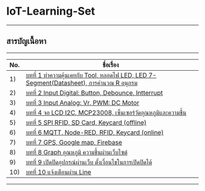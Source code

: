 # IoT-Learning-Set
______________________________________________________
## สารบัญเนื้อหา
-----------------
No. |ชื่อเรื่อง|
----- |----- |
1)|[บทที่ 1 ทำความคุ้นเคยกับ Tool, หลอดไฟ LED, LED 7-Segment(Datasheet), การคำนวณ R อนุกรม](บทที่1\บทที่_1.md)|
2)|[บทที่ 2 Input Digital: Button, Debounce, Intterrupt](บทที่2\บทที่_2.md)|
3)|[บทที่ 3 Input Analog: Vr, PWM: DC Motor](บทที่3\บทที่_3.md)|
4)|[บทที่ 4 จอ LCD I2C, MCP23008, เซ็นเซอร์วัดอุณหภูมิและความชื้น](บทที่4\บทที่_4.md)|
5)|[บทที่ 5 SPI RFID, SD Card, Keycard (offline)](บทที่5\บทที่_5.md)|
6)|[บทที่ 6 MQTT, Node-RED, RFID, Keycard (online)](บทที่6\บทที่_6.md)|
7)|[บทที่ 7 GPS, Google map, Firebase](บทที่7\บทที่_7.md)|
8)|[บทที่ 8 Graph อุณหภูมิ ความชื้นผ่านเว็บไซต์](บทที่8\บทที่_8.md)|
9)|[บทที่ 9 เปิดปิดอุปกรณ์ผ่านเว็บ ตั้งเงื่อนไขในการเปิดปิดได้](บทที่9\บทที่_9.md)|
10)|[บทที่ 10 แจ้งเตือนผ่าน Line](บทที่10\บทที่_10.md)|

______________________________________________________

